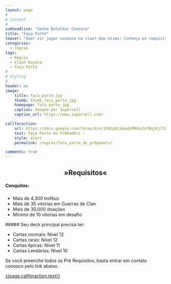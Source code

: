 ```yaml
---
layout: page
#
# Content
#
subheadline: "Venha Batalhar Conosco"
title: "Faça Parte"
teaser: "Quer vir jogar conosco no clan? Que ótimo! Conheça os requisitos e o que você precisa fazer."
categories:
  - regras
tags:
  - Regras
  - Clash Royale
  - Faça Parte
#
# Styling
#
header: no
image:
    title: faca_parte.jpg
    thumb: thumb_faca_parte.jpg
    homepage: faca_parte.jpg
    caption: Imagem por Supercell
    caption_url: https://www.supercell.com/

callforaction:
    url: https://docs.google.com/forms/d/e/1FAIpQLSdwaUdM6kyJn7BqjKj7JGmlGeXA_jmRmz4-gGg0UPNZ3GE2gg/viewform
    text: Faça Parte do Pr0GamErs ›
    style: alert
    permalink: /regras/faca_parte_do_pr0gamers/

comments: true    
---
```

<td style="vertical-align: middle;">
<h2 style="text-align: center;"> »Requisitos«</h2>
</td>
<ul></ul>

##### Conquitas:
<ul>
  <li>Mais de 4.300 troféus</li>
  <li>Mais de 35 vitórias em Guerras de Clan</li>
  <li>Mais de 30.000 doações</li>
  <li>Mínimo de 10 vitorias em desafio</li>
</ul>
##### Seu deck principal precisa ter:
<ul>
  <li>Cartas normais: Nivel 12</li>
  <li>Cartas raras: Nivel 12</li>
  <li>Cartas épicas: Nivel 11</li>
  <li>Cartas Lendárias: Nivel 10</li>
</ul>
<ul></ul>

Se você preenche todos os Pré Requisitos, basta entrar em contato conosco pelo link abaixo.

<div class="row t60 b60">
    <div class="small-12 text-center columns">
        <a class="button large radius {{ page.callforaction.style }}" href="{{page.callforaction.url}}" target="_blank">{{page.callforaction.text}}</a>
    </div><!-- /.small-12.columns -->
</div><!-- /.row -->

